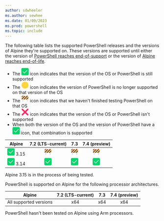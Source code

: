 ```yaml
---
author: sdwheeler
ms.author: sewhee
ms.date: 01/09/2023
ms.prod: powershell
ms.topic: include
---
```

<!-- markdownlint-disable first-line-h1 -->
The following table lists the supported PowerShell releases and the versions of Alpine they're
supported on. These versions are supported until either the version of
[PowerShell reaches end-of-support][lifecycle] or the version of
[Alpine reaches end-of-life][eol-alpine].

- The ![Supported][1] icon indicates that the version of the OS or PowerShell is still supported
- The ![Out of Support][4] icon indicates the version of PowerShell is no longer supported on that
  version of the OS
- The ![In Test][2] icon indicates that we haven't finished testing PowerShell on that OS
- The ![Not Supported][3] icon indicates that the version of the OS or PowerShell isn't supported
- When both the version of the OS and the version of PowerShell have a ![Supported][1] icon, that
  combination is supported

[1]: ../media/shared/check-mark-button-2705.svg
[2]: ../media/shared/construction-sign-1f6a7.svg
[3]: ../media/shared/cross-mark-274c.svg
[4]: ../media/shared/large-yellow-circle-1f7e1.svg

|        Alpine        | 7.2 (LTS-current) |       7.3       |  7.4 (preview)  |
| :------------------: | :---------------: | :-------------: | :-------------: |
| ![Supported][1] 3.15 |   ![In Test][2]   |  ![In Test][2]  |  ![In Test][2]  |
| ![Supported][1] 3.14 |  ![Supported][1]  | ![Supported][1] | ![Supported][1] |

Alpine 3.15 is in the process of being tested.

PowerShell is supported on Alpine for the following processor architectures.

|         Alpine         | 7.2 (LTS-current) |  7.3  | 7.4 (preview) |
| ---------------------- | :---------------: | :---: | :-----------: |
| All supported versions |        x64        |  x64  |      x64      |

PowerShell hasn't been tested on Alpine using Arm processors.

[lifecycle]: /powershell/scripting/install/powershell-support-lifecycle
[eol-alpine]: https://alpinelinux.org/releases/
